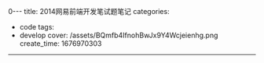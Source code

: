 0---
title: 2014网易前端开发笔试题笔记
categories:
  - code
tags:
  - develop
cover: /assets/BQmfb4IfnohBwJx9Y4Wcjeienhg.png
create_time: 1676970303
---
